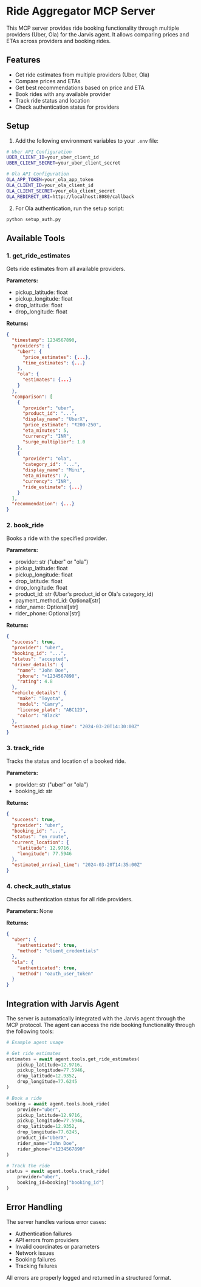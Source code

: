 # Ride Aggregator MCP Server

This MCP server provides ride booking functionality through multiple providers (Uber, Ola) for the Jarvis agent. It allows comparing prices and ETAs across providers and booking rides.

## Features

- Get ride estimates from multiple providers (Uber, Ola)
- Compare prices and ETAs
- Get best recommendations based on price and ETA
- Book rides with any available provider
- Track ride status and location
- Check authentication status for providers

## Setup

1. Add the following environment variables to your `.env` file:

```bash
# Uber API Configuration
UBER_CLIENT_ID=your_uber_client_id
UBER_CLIENT_SECRET=your_uber_client_secret

# Ola API Configuration
OLA_APP_TOKEN=your_ola_app_token
OLA_CLIENT_ID=your_ola_client_id
OLA_CLIENT_SECRET=your_ola_client_secret
OLA_REDIRECT_URI=http://localhost:8080/callback
```

2. For Ola authentication, run the setup script:

```bash
python setup_auth.py
```

## Available Tools

### 1. get_ride_estimates

Gets ride estimates from all available providers.

**Parameters:**

- pickup_latitude: float
- pickup_longitude: float
- drop_latitude: float
- drop_longitude: float

**Returns:**

```json
{
  "timestamp": 1234567890,
  "providers": {
    "uber": {
      "price_estimates": {...},
      "time_estimates": {...}
    },
    "ola": {
      "estimates": {...}
    }
  },
  "comparison": [
    {
      "provider": "uber",
      "product_id": "...",
      "display_name": "UberX",
      "price_estimate": "₹200-250",
      "eta_minutes": 5,
      "currency": "INR",
      "surge_multiplier": 1.0
    },
    {
      "provider": "ola",
      "category_id": "...",
      "display_name": "Mini",
      "eta_minutes": 7,
      "currency": "INR",
      "ride_estimate": {...}
    }
  ],
  "recommendation": {...}
}
```

### 2. book_ride

Books a ride with the specified provider.

**Parameters:**

- provider: str ("uber" or "ola")
- pickup_latitude: float
- pickup_longitude: float
- drop_latitude: float
- drop_longitude: float
- product_id: str (Uber's product_id or Ola's category_id)
- payment_method_id: Optional[str]
- rider_name: Optional[str]
- rider_phone: Optional[str]

**Returns:**

```json
{
  "success": true,
  "provider": "uber",
  "booking_id": "...",
  "status": "accepted",
  "driver_details": {
    "name": "John Doe",
    "phone": "+1234567890",
    "rating": 4.8
  },
  "vehicle_details": {
    "make": "Toyota",
    "model": "Camry",
    "license_plate": "ABC123",
    "color": "Black"
  },
  "estimated_pickup_time": "2024-03-20T14:30:00Z"
}
```

### 3. track_ride

Tracks the status and location of a booked ride.

**Parameters:**

- provider: str ("uber" or "ola")
- booking_id: str

**Returns:**

```json
{
  "success": true,
  "provider": "uber",
  "booking_id": "...",
  "status": "en_route",
  "current_location": {
    "latitude": 12.9716,
    "longitude": 77.5946
  },
  "estimated_arrival_time": "2024-03-20T14:35:00Z"
}
```

### 4. check_auth_status

Checks authentication status for all ride providers.

**Parameters:** None

**Returns:**

```json
{
  "uber": {
    "authenticated": true,
    "method": "client_credentials"
  },
  "ola": {
    "authenticated": true,
    "method": "oauth_user_token"
  }
}
```

## Integration with Jarvis Agent

The server is automatically integrated with the Jarvis agent through the MCP protocol. The agent can access the ride booking functionality through the following tools:

```python
# Example agent usage

# Get ride estimates
estimates = await agent.tools.get_ride_estimates(
    pickup_latitude=12.9716,
    pickup_longitude=77.5946,
    drop_latitude=12.9352,
    drop_longitude=77.6245
)

# Book a ride
booking = await agent.tools.book_ride(
    provider="uber",
    pickup_latitude=12.9716,
    pickup_longitude=77.5946,
    drop_latitude=12.9352,
    drop_longitude=77.6245,
    product_id="UberX",
    rider_name="John Doe",
    rider_phone="+1234567890"
)

# Track the ride
status = await agent.tools.track_ride(
    provider="uber",
    booking_id=booking["booking_id"]
)
```

## Error Handling

The server handles various error cases:

- Authentication failures
- API errors from providers
- Invalid coordinates or parameters
- Network issues
- Booking failures
- Tracking failures

All errors are properly logged and returned in a structured format.
